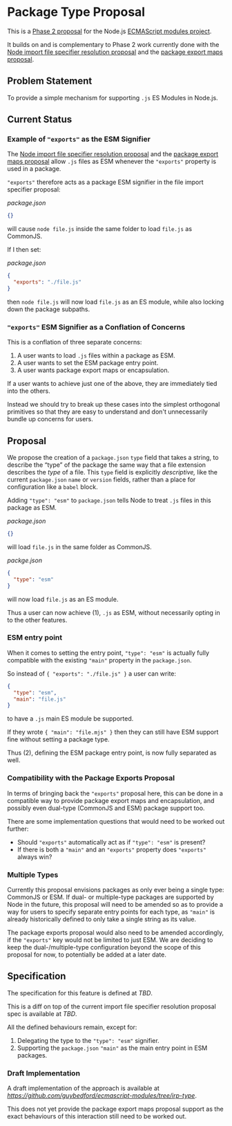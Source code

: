 # Package Type Proposal

This is a [Phase 2 proposal](https://github.com/nodejs/modules/blob/master/doc/plan-for-new-modules-implementation.md#phase-2) for the Node.js [ECMAScript modules project](https://github.com/nodejs/ecmascript-modules).

It builds on and is complementary to Phase 2 work currently done with the [Node import file specifier resolution proposal](https://github.com/GeoffreyBooth/node-import-file-specifier-resolution-proposal) and the [package export maps proposal](https://github.com/jkrems/proposal-pkg-exports).

## Problem Statement

To provide a simple mechanism for supporting `.js` ES Modules in Node.js.

## Current Status

### Example of `"exports"` as the ESM Signifier

The [Node import file specifier resolution proposal](https://github.com/GeoffreyBooth/node-import-file-specifier-resolution-proposal) and the [package export maps proposal](https://github.com/jkrems/proposal-pkg-exports) allow `.js` files as ESM whenever the `"exports"` property is used in a package.

`"exports"` therefore acts as a package ESM signifier in the file import specifier proposal:

_package.json_

```json
{}
```

will cause `node file.js` inside the same folder to load `file.js` as CommonJS.

If I then set:

_package.json_

```json
{
  "exports": "./file.js"
}
```

then `node file.js` will now load `file.js` as an ES module, while also locking down the package subpaths.

### `"exports"` ESM Signifier as a Conflation of Concerns

This is a conflation of three separate concerns:

1. A user wants to load `.js` files within a package as ESM.
2. A user wants to set the ESM package entry point.
3. A user wants package export maps or encapsulation.

If a user wants to achieve just one of the above, they are immediately tied into the others.

Instead we should try to break up these cases into the simplest orthogonal primitives so that they are easy to understand and don't unnecessarily bundle up concerns for users.

## Proposal

We propose the creation of a `package.json` `type` field that takes a string, to describe the “type” of the package the same way that a file extension describes the _type_ of a file. This `type` field is explicitly _descriptive,_ like the current `package.json` `name` or `version` fields, rather than a place for configuration like a `babel` block.

Adding `"type": "esm"` to `package.json` tells Node to treat `.js` files in this package as ESM.

_package.json_

```json
{}
```

will load `file.js` in the same folder as CommonJS.

_packge.json_

```json
{
  "type": "esm"
}
```

will now load `file.js` as an ES module.

Thus a user can now achieve (1), `.js` as ESM, without necessarily opting in to the other features.

### ESM entry point

When it comes to setting the entry point, `"type": "esm"` is actually fully compatible with the existing `"main"` property in the `package.json`.

So instead of `{ "exports": "./file.js" }` a user can write:

```json
{
  "type": "esm",
  "main": "file.js"
}
```

to have a `.js` main ES module be supported.

If they wrote `{ "main": "file.mjs" }` then they can still have ESM support fine without setting a package type.

Thus (2), defining the ESM package entry point, is now fully separated as well.

### Compatibility with the Package Exports Proposal

In terms of bringing back the `"exports"` proposal here, this can be done in a compatible way to provide package export maps and encapsulation, and possibly even dual-type (CommonJS and ESM) package support too.

There are some implementation questions that would need to be worked out further:

* Should `"exports"` automatically act as if `"type": "esm"` is present?
* If there is both a `"main"` and an `"exports"` property does `"exports"` always win?

### Multiple Types

Currently this proposal envisions packages as only ever being a single type: CommonJS or ESM. If dual- or multiple-type packages are supported by Node in the future, this proposal will need to be amended so as to provide a way for users to specify separate entry points for each type, as `"main"` is already historically defined to only take a single string as its value.

The package exports proposal would also need to be amended accordingly, if the `"exports"` key would not be limited to just ESM. We are deciding to keep the dual-/multiple-type configuration beyond the scope of this proposal for now, to potentially be added at a later date.

## Specification

The specification for this feature is defined at _TBD_.

This is a diff on top of the current import file specifier resolution proposal spec is available at _TBD_.

All the defined behaviours remain, except for:

1. Delegating the type to the `"type": "esm"` signifier.
2. Supporting the `package.json` `"main"` as the main entry point in ESM packages.

### Draft Implementation

A draft implementation of the approach is available at _https://github.com/guybedford/ecmascript-modules/tree/irp-type_.

This does not yet provide the package export maps proposal support as the exact behaviours of this interaction still need to be worked out.
